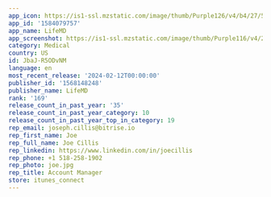 ```yaml
---
app_icon: https://is1-ssl.mzstatic.com/image/thumb/Purple126/v4/b4/27/5f/b4275f01-5424-336f-59bd-89036c24f020/AppIcon-prod-0-0-1x_U007emarketing-0-10-0-85-220.png/1024x1024bb.png
app_id: '1584079757'
app_name: LifeMD
app_screenshot: https://is1-ssl.mzstatic.com/image/thumb/Purple116/v4/23/52/04/23520484-406c-802e-8652-e453e610490e/fa9c7dc9-29fc-480b-8920-2dfd86ef7c31_01-video.jpg/1242x2688bb.png
category: Medical
country: US
id: JbaJ-R5ODvNM
language: en
most_recent_release: '2024-02-12T00:00:00'
publisher_id: '1568148248'
publisher_name: LifeMD
rank: '169'
release_count_in_past_year: '35'
release_count_in_past_year_category: 10
release_count_in_past_year_top_in_category: 19
rep_email: joseph.cillis@bitrise.io
rep_first_name: Joe
rep_full_name: Joe Cillis
rep_linkedin: https://www.linkedin.com/in/joecillis
rep_phone: +1 518-258-1902
rep_photo: joe.jpg
rep_title: Account Manager
store: itunes_connect
---
```

